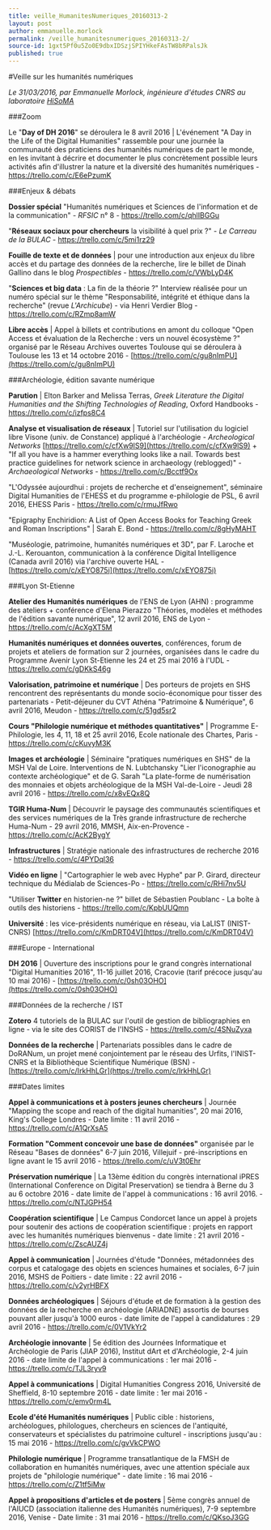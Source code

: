 ```yaml
---
title: veille_HumanitesNumeriques_20160313-2
layout: post
author: emmanuelle.morlock
permalink: /veille_humanitesnumeriques_20160313-2/
source-id: 1gxt5Pf0u5Zo0E9dbxIDSzjSPIYHkeFAsTW8bRPalsJk
published: true
---
```

#Veille sur les humanités numériques

*Le 31/03/2016, par Emmanuelle Morlock, ingénieure d'études CNRS au laboratoire [HiSoMA]([http://www.hisoma.mom.fr](http://www.hisoma.mom.fr))*

###Zoom

Le "**Day of DH 2016**" se déroulera le 8 avril 2016 | L'événement "A Day in the Life of the Digital Humanities" rassemble pour une journée la communauté des praticiens des humanités numériques de part le monde, en les invitant à décrire et documenter le plus concrètement possible leurs activités afin d'illustrer la nature et la diversité des humanités numériques - https://trello.com/c/E6ePzumK

###Enjeux & débats

**Dossier spécial** "Humanités numériques et Sciences de l'information et de la communication" - *RFSIC* n° 8 - https://trello.com/c/qhlIBGGu

"**Réseaux sociaux pour chercheurs** la visibilité à quel prix ?" - *Le Carreau de la BULAC* - https://trello.com/c/5mi1rz29

**Fouille de texte et de données** | pour une introduction aux enjeux du libre accès et du partage des données de la recherche, lire le billet de Dinah Gallino dans le blog *Prospectibles* - https://trello.com/c/VWbLyD4K

"**Sciences et big data** : La fin de la théorie ?" Interview réalisée pour un numéro spécial sur le thème "Responsabilité, intégrité et éthique dans la recherche" (revue *L'Archicube*) - via Henri Verdier Blog - https://trello.com/c/RZmp8amW

**Libre accès** | Appel à billets et contributions en amont du colloque "Open Access et évaluation de la Recherche : vers un nouvel écosystème ?" organisé par le Réseau Archives ouvertes Toulouse qui se déroulera à Toulouse les 13 et 14 octobre 2016 - [https://trello.com/c/gu8nImPU](https://trello.com/c/gu8nImPU)

###Archéologie, édition savante numérique

**Parution** | Elton Barker and Melissa Terras, *Greek Literature the Digital Humanities and the Shifting Technologies of Reading*, Oxford Handbooks - https://trello.com/c/izfps8C4

**Analyse et visualisation de réseaux** | Tutoriel sur l'utilisation du logiciel libre Visone (univ. de Constance) appliqué à l'archéologie - *Archeological Networks* [https://trello.com/c/cfXw9lS9](https://trello.com/c/cfXw9lS9) + "If all you have is a hammer everything looks like a nail. Towards best practice guidelines for network science in archaeology (reblogged)" - *Archaeological Networks* - https://trello.com/c/Bcctf9Ox

"L'Odyssée aujourdhui : projets de recherche et d'enseignement", séminaire Digital Humanities de l'EHESS et du programme e-philologie de PSL, 6 avril 2016, EHESS Paris - https://trello.com/c/rmuJfRwo

"Epigraphy Enchiridion: A List of Open Access Books for Teaching Greek and Roman Inscriptions" | Sarah E. Bond - https://trello.com/c/8gHyMAHT

"Muséologie, patrimoine, humanités numériques et 3D", par F. Laroche et J.-L. Kerouanton, communication à la conférence Digital Intelligence (Canada avril 2016) via l'archive ouverte HAL - [https://trello.com/c/xEYO875i](https://trello.com/c/xEYO875i)

###Lyon St-Etienne

**Atelier des Humanités numériques** de l'ENS de Lyon (AHN) : programme des ateliers + conférence d'Elena Pierazzo "Théories, modèles et méthodes de l'édition savante numérique", 12 avril 2016, ENS de Lyon - https://trello.com/c/AcXgXT5M

**Humanités numériques et données ouvertes**, conférences, forum de projets et ateliers de formation sur 2 journées, organisées dans le cadre du Programme Avenir Lyon St-Etienne les 24 et 25 mai 2016 à l'UDL - https://trello.com/c/gDKkS46g

**Valorisation, patrimoine et numérique** | Des porteurs de projets en SHS rencontrent des représentants du monde socio-économique pour tisser des partenariats - Petit-déjeuner du CVT Athéna "Patrimoine & Numérique", 6 avril 2016, Meudon - https://trello.com/c/51gd5sr2

**Cours "Philologie numérique et méthodes quantitatives"** | Programme E-Philologie, les 4, 11, 18 et 25 avril 2016, Ecole nationale des Chartes, Paris - https://trello.com/c/cKuvyM3K

**Images et archéologie** | Séminaire "pratiques numériques en SHS" de la MSH Val de Loire. Interventions de N. Lubtchansky "Lier l'iconographie au contexte archéologique" et de G. Sarah "La plate-forme de numérisation des monnaies et objets archéologique de la MSH Val-de-Loire - Jeudi 28 avril 2016 - https://trello.com/c/x8vEQx8Q

**TGIR Huma-Num** | Découvrir le paysage des communautés scientifiques et des services numériques de la Très grande infrastructure de recherche Huma-Num - 29 avril 2016, MMSH, Aix-en-Provence - https://trello.com/c/AcK2BygY

**Infrastructures** | Stratégie nationale des infrastructures de recherche 2016 - https://trello.com/c/4PYDql36

**Vidéo en ligne** | "Cartographier le web avec Hyphe" par P. Girard, directeur technique du Médialab de Sciences-Po - https://trello.com/c/RHi7nv5U

"Utiliser **Twitter** en historien-ne ?" billet de Sébastien Poublanc - La boîte à outils des historiens - https://trello.com/c/KpbUUQmn

**Université** : les vice-présidents numérique en réseau, via LaLIST (INIST-CNRS) [https://trello.com/c/KmDRT04V](https://trello.com/c/KmDRT04V)

###Europe - International

**DH 2016** | Ouverture des inscriptions pour le grand congrès international "Digital Humanities 2016", 11-16 juillet 2016, Cracovie (tarif précoce jusqu'au 10 mai 2016) - [https://trello.com/c/0sh03OHO](https://trello.com/c/0sh03OHO)

###Données de la recherche / IST

**Zotero** 4 tutoriels de la BULAC sur l'outil de gestion de bibliographies en ligne - via le site des CORIST de l'INSHS - https://trello.com/c/4SNuZyxa 

**Données de la recherche** | Partenariats possibles dans le cadre de DoRANum, un projet mené conjointement par le réseau des Urfits, l'INIST-CNRS et la Bibliothèque Scientifique Numérique (BSN) - [https://trello.com/c/IrkHhLGr](https://trello.com/c/IrkHhLGr)

###Dates limites

**Appel à communications et à posters jeunes chercheurs** | Journée "Mapping the scope and reach of the digital humanities", 20 mai 2016, King's College Londres - Date limite : 11 avril 2016 - https://trello.com/c/A1QrXsA5

**Formation "Comment concevoir une base de données"** organisée par le Réseau "Bases de données" 6-7 juin 2016, Villejuif - pré-inscriptions en ligne avant le 15 avril 2016 - https://trello.com/c/uV3t0Ehr

**Préservation numérique** | La 13ème édition du congrès international iPRES (International Conference on Digital Preservation) se tiendra à Berne du 3 au 6 octobre 2016 - date limite de l'appel à communications : 16 avril 2016. - https://trello.com/c/NTJGPH54

**Coopération scientifique** | Le Campus Condorcet lance un appel à projets pour soutenir des actions de coopération scientifique : projets en rapport avec les humanités numériques bienvenus - date limite : 21 avril 2016 - https://trello.com/c/ZscAUZ4j

**Appel à communication** | Journées d'étude "Données, métadonnées des corpus et catalogage des objets en sciences humaines et sociales, 6-7 juin 2016, MSHS de Poitiers - date limite : 22 avril 2016 - https://trello.com/c/v2yrHBFX

**Données archéologiques** | Séjours d'étude et de formation à la gestion des données de la recherche en archéologie (ARIADNE) assortis de bourses pouvant aller jusqu'à 1000 euros - date limite de l'appel à candidatures : 29 avril 2016 - https://trello.com/c/0V1VkYr2

**Archéologie innovante** | 5e édition des Journées Informatique et Archéologie de Paris (JIAP 2016), Institut dArt et d'Archéologie, 2-4 juin 2016 - date limite de l'appel à communications : 1er mai 2016 - https://trello.com/c/TJL3ryv9

**Appel à communications** | Digital Humanities Congress 2016, Université de Sheffield, 8-10 septembre 2016 - date limite : 1er mai 2016 - https://trello.com/c/emv0rm4L

**Ecole d'été Humanités numériques** | Public cible : historiens, archéologues, philologues, chercheurs en sciences de l'antiquité, conservateurs et spécialistes du patrimoine culturel - inscriptions jusqu'au : 15 mai 2016 - https://trello.com/c/gvVkCPWO

**Philologie numérique** | Programme transatlantique de la FMSH de collaboration en humanités numériques, avec une attention spéciale aux projets de "philologie numérique" - date limite : 16 mai 2016 - https://trello.com/c/Z1tf5iMw

**Appel à propositions d'articles et de posters** | 5ème congrès annuel de l'AIUCD (association italienne des Humanités numériques), 7-9 septembre 2016, Venise - Date limite : 31 mai 2016 - https://trello.com/c/QKsoJ3GG

